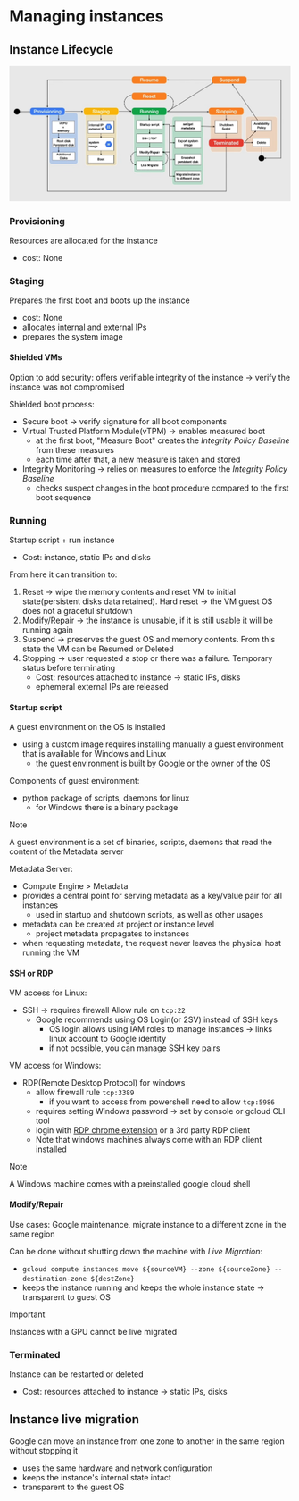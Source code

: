 # Managing instances

## Instance Lifecycle

![Instance Lifecycle](ch6.5-managing-instances.lifecycle.png)

### Provisioning

Resources are allocated for the instance

- cost: None

### Staging

Prepares the first boot and boots up the instance

- cost: None
- allocates internal and external IPs
- prepares the system image

#### Shielded VMs

Option to add security: offers verifiable integrity of the instance -> verify the instance was not compromised

Shielded boot process:

- Secure boot -> verify signature for all boot components
- Virtual Trusted Platform Module(vTPM) -> enables measured boot
  - at the first boot, "Measure Boot" creates the *Integrity Policy Baseline* from these measures
  - each time after that, a new measure is taken and stored
- Integrity Monitoring -> relies on measures to enforce the *Integrity Policy Baseline*
  - checks suspect changes in the boot procedure compared to the first boot sequence

### Running

Startup script + run instance

- Cost: instance, static IPs and disks

From here it can transition to:

1. Reset -> wipe the memory contents and reset VM to initial state(persistent disks data retained). Hard reset -> the VM guest OS does not a graceful shutdown
2. Modify/Repair -> the instance is unusable, if it is still usable it will be running again
3. Suspend -> preserves the guest OS and memory contents. From this state the VM can be Resumed or Deleted
4. Stopping -> user requested a stop or there was a failure. Temporary status before terminating
    - Cost: resources attached to instance -> static IPs, disks
    - ephemeral external IPs are released

#### Startup script

A guest environment on the OS is installed

- using a custom image requires installing manually a guest environment that is available for Windows and Linux
  - the guest environment is built by Google or the owner of the OS

Components of guest environment:

- python package of scripts, daemons for linux
  - for Windows there is a binary package

> [!NOTE]
> A guest environment is a set of binaries, scripts, daemons that read the content of the Metadata server

Metadata Server:

- Compute Engine > Metadata
- provides a central point for serving metadata as a key/value pair for all instances
  - used in startup and shutdown scripts, as well as other usages
- metadata can be created at project or instance level
  - project metadata propagates to instances
- when requesting metadata, the request never leaves the physical host running the VM

#### SSH or RDP

VM access for Linux:

- SSH -> requires firewall Allow rule on `tcp:22`
  - Google recommends using OS Login(or 2SV) instead of SSH keys
    - OS login allows using IAM roles to manage instances -> links linux account to Google identity
    - if not possible, you can manage SSH key pairs

VM access for Windows:

- RDP(Remote Desktop Protocol) for windows
  - allow firewall rule `tcp:3389` 
    - if you want to access from powershell need to allow `tcp:5986`
  - requires setting Windows password -> set by console or gcloud CLI tool
  - login with [RDP chrome extension](https://chromewebstore.google.com/detail/chrome-remote-desktop/inomeogfingihgjfjlpeplalcfajhgai) or a 3rd party RDP client
  - Note that windows machines always come with an RDP client installed

> [!NOTE]
> A Windows machine comes with a preinstalled google cloud shell

#### Modify/Repair

Use cases: Google maintenance, migrate instance to a different zone in the same region

Can be done without shutting down the machine with *Live Migration*:

- `gcloud compute instances move ${sourceVM} --zone ${sourceZone} --destination-zone ${destZone}`
- keeps the instance running and keeps the whole instance state -> transparent to guest OS

> [!IMPORTANT]
> Instances with a GPU cannot be live migrated

### Terminated

Instance can be restarted or deleted

- Cost: resources attached to instance -> static IPs, disks

## Instance live migration

Google can move an instance from one zone to another in the same region without stopping it

- uses the same hardware and network configuration
- keeps the instance's internal state intact
- transparent to the guest OS
